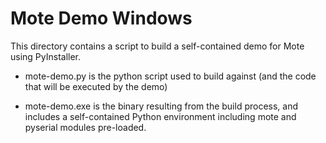 # Mote Demo Windows

This directory contains a script to build a self-contained demo for Mote using PyInstaller.

* mote-demo.py is the python script used to build against (and the code that will be executed by the demo)

* mote-demo.exe is the binary resulting from the build process, and includes a self-contained Python environment including mote and pyserial modules pre-loaded.
